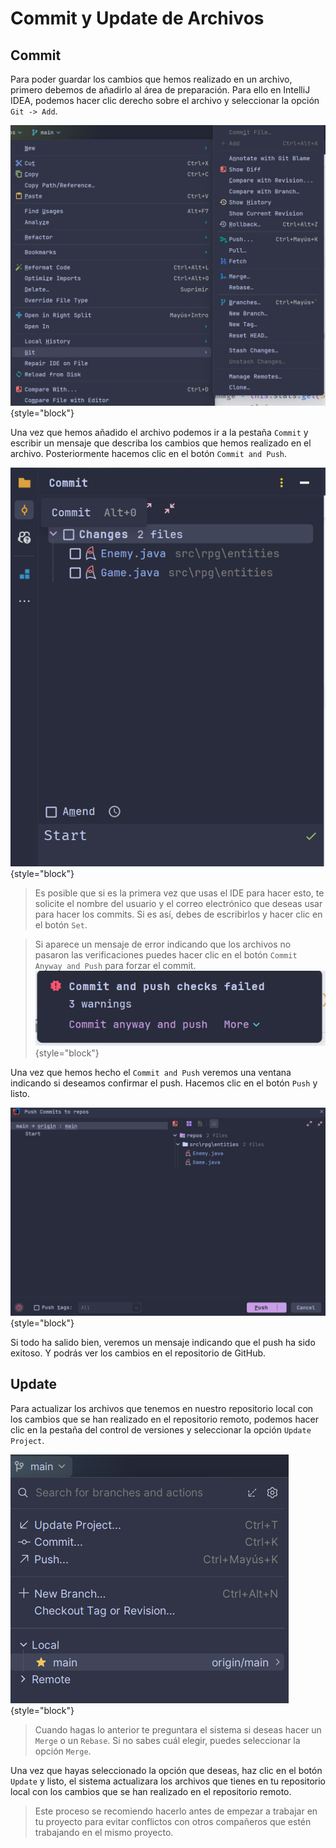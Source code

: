 # Commit y Update de Archivos

## Commit

Para poder guardar los cambios que hemos realizado en un archivo, primero debemos de añadirlo al área de preparación.
Para ello en IntelliJ IDEA, podemos hacer clic derecho sobre el archivo y seleccionar la opción `Git -> Add`.

![Add](../images/add.png){style="block"}

Una vez que hemos añadido el archivo podemos ir a la pestaña `Commit` y escribir un mensaje que describa los cambios que
hemos realizado en el archivo. Posteriormente hacemos clic en el botón `Commit and Push`.

![Commit](../images/commit.png){style="block"}

> Es posible que si es la primera vez que usas el IDE para hacer esto, te solicite el nombre del usuario y el correo
> electrónico que deseas usar para hacer los commits. Si es así, debes de escribirlos y hacer clic en el botón `Set`.

> Si aparece un mensaje de error indicando que los archivos no pasaron las verificaciones puedes hacer clic en el botón
> `Commit Anyway and Push` para forzar el commit.
> ![Commit Anyway and Push](../images/caap.png){style="block"}

Una vez que hemos hecho el `Commit and Push` veremos una ventana indicando si deseamos confirmar el push. Hacemos clic
en
el botón `Push` y listo.

![Push](../images/push.png){style="block"}

Si todo ha salido bien, veremos un mensaje indicando que el push ha sido exitoso. Y podrás ver los cambios en el
repositorio de GitHub.

## Update

Para actualizar los archivos que tenemos en nuestro repositorio local con los cambios que se han realizado en el
repositorio remoto, podemos hacer clic en la pestaña del control de versiones y seleccionar la opción `Update Project`.

![Update](../images/update.png){style="block"}

> Cuando hagas lo anterior te preguntara el sistema si deseas hacer un `Merge` o un `Rebase`. Si no sabes cuál elegir,
> puedes seleccionar la opción `Merge`.

Una vez que hayas seleccionado la opción que deseas, haz clic en el botón `Update` y listo, el sistema actualizara los
archivos que tienes en tu repositorio local con los cambios que se han realizado en el repositorio remoto.

> Este proceso se recomiendo hacerlo antes de empezar a trabajar en tu proyecto para evitar conflictos con otros
> compañeros que estén trabajando en el mismo proyecto.

